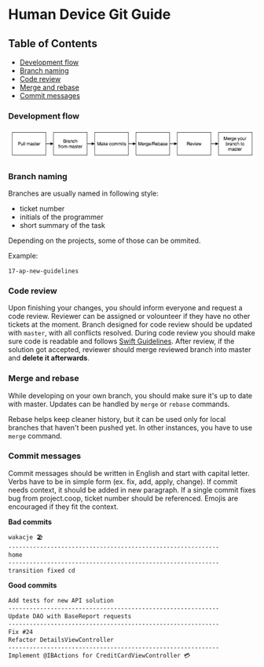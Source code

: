 # Human Device Git Guide

## Table of Contents
* [Development flow](#development-flow)
* [Branch naming](#branch-naming)
* [Code review](#code-review)
* [Merge and rebase](#merge-and-rebase)
* [Commit messages](#commit-messages)

### Development flow
![Flow image](flow.png "Typical development flow")

### Branch naming
Branches are usually named in following style:
- ticket number
- initials of the programmer
- short summary of the task

Depending on the projects, some of those can be ommited.

Example:
```
17-ap-new-guidelines
```

### Code review
Upon finishing your changes, you should inform everyone and request a code review. Reviewer can be assigned or volounteer if they have no other tickets at the moment. Branch designed for code review should be updated with ``master``, with all conflicts resolved.
During code review you should make sure code is readable and follows [Swift Guidelines](/Style). After review, if the solution got accepted, reviewer should merge reviewed branch into master and **delete it afterwards**.

### Merge and rebase
While developing on your own branch, you should make sure it's up to date with master. Updates can be handled by ``merge`` or ``rebase`` commands.

Rebase helps keep cleaner history, but it can be used only for local branches that haven't been pushed yet. In other instances, you have to use ``merge`` command.

### Commit messages
Commit messages should be written in English and start with capital letter. Verbs have to be in simple form (ex. fix, add, apply, change).
If commit needs context, it should be added in new paragraph.
If a single commit fixes bug from project.coop, ticket number should be referenced.
Emojis are encouraged if they fit the context.

**Bad commits**
```
wakacje 🏖
------------------------------------------------------------
home
------------------------------------------------------------
transition fixed cd
```

**Good commits**
```
Add tests for new API solution
------------------------------------------------------------
Update DAO with BaseReport requests
------------------------------------------------------------
Fix #24
Refactor DetailsViewController
------------------------------------------------------------
Implement @IBActions for CreditCardViewController 💳
```
